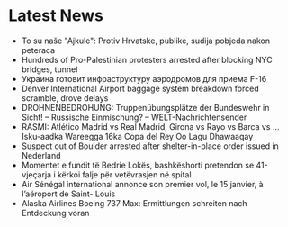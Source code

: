 # Latest News
-  To su naše "Ajkule": Protiv Hrvatske, publike, sudija pobjeda nakon peteraca
-  Hundreds of Pro-Palestinian protesters arrested after blocking NYC bridges, tunnel
-  Украина готовит инфраструктуру аэродромов для приема F-16
-  Denver International Airport baggage system breakdown forced scramble, drove delays
-  DROHNENBEDROHUNG: Truppenübungsplätze der Bundeswehr in Sicht! – Russische Einmischung? – WELT-Nachrichtensender
-  RASMI: Atlético Madrid vs Real Madrid, Girona vs Rayo vs Barca vs … Isku-aadka Wareegga 16ka Copa del Rey Oo Lagu Dhawaaqay
-  Suspect out of Boulder arrested after shelter-in-place order issued in Nederland
-  Momentet e fundit të Bedrie Lokës, bashkëshorti pretendon se 41-vjeçarja i kërkoi falje për vetëvrasjen në spital
-  Air Sénégal international annonce son premier vol, le 15 janvier, à l’aéroport de Saint- Louis
-  Alaska Airlines Boeing 737 Max: Ermittlungen schreiten nach Entdeckung voran
